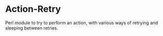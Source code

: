 Action-Retry
============

Perl module to try to perform an action, with various ways of retrying and sleeping between retries.